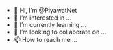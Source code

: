 - 👋 Hi, I’m @PiyawatNet
- 👀 I’m interested in ...
- 🌱 I’m currently learning ...
- 💞️ I’m looking to collaborate on ...
- 📫 How to reach me ...

<!---
PiyawatNet/PiyawatNet is a ✨ special ✨ repository because its `README.md` (this file) appears on your GitHub profile.
You can click the Preview link to take a look at your changes.
--->

